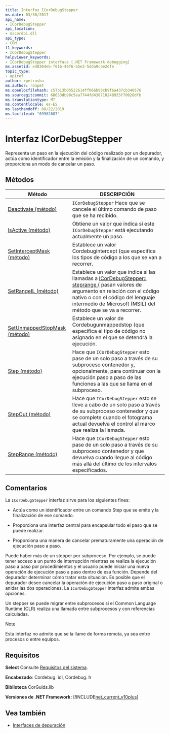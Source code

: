 ```yaml
---
title: Interfaz ICorDebugStepper
ms.date: 03/30/2017
api_name:
- ICorDebugStepper
api_location:
- mscordbi.dll
api_type:
- COM
f1_keywords:
- ICorDebugStepper
helpviewer_keywords:
- ICorDebugStepper interface [.NET Framework debugging]
ms.assetid: ed8364eb-f01b-46f6-b5e3-5dda9cae2dfe
topic_type:
- apiref
author: rpetrusha
ms.author: ronpet
ms.openlocfilehash: c57b13b05522614ff066b93cb9f6a437cb340576
ms.sourcegitcommit: 68653db98c5ea7744fd438710248935f70020dfb
ms.translationtype: MT
ms.contentlocale: es-ES
ms.lasthandoff: 08/22/2019
ms.locfileid: "69962687"
---
```

# <a name="icordebugstepper-interface"></a>Interfaz ICorDebugStepper
Representa un paso en la ejecución del código realizado por un depurador, actúa como identificador entre la emisión y la finalización de un comando, y proporciona un modo de cancelar un paso.  
  
## <a name="methods"></a>Métodos  
  
|Método|DESCRIPCIÓN|  
|------------|-----------------|  
|[Deactivate (método)](../../../../docs/framework/unmanaged-api/debugging/icordebugstepper-deactivate-method.md)|`ICorDebugStepper` Hace que se cancele el último comando de paso que se ha recibido.|  
|[IsActive (método)](../../../../docs/framework/unmanaged-api/debugging/icordebugstepper-isactive-method.md)|Obtiene un valor que indica si este `ICorDebugStepper` está ejecutando actualmente un paso.|  
|[SetInterceptMask (método)](../../../../docs/framework/unmanaged-api/debugging/icordebugstepper-setinterceptmask-method.md)|Establece un valor Cordebugintercept (que especifica los tipos de código a los que se van a recorrer.|  
|[SetRangeIL (método)](../../../../docs/framework/unmanaged-api/debugging/icordebugstepper-setrangeil-method.md)|Establece un valor que indica si las llamadas a [ICorDebugStepper:: steprange (](../../../../docs/framework/unmanaged-api/debugging/icordebugstepper-steprange-method.md) pasan valores de argumento en relación con el código nativo o con el código del lenguaje intermedio de Microsoft (MSIL) del método que se va a recorrer.|  
|[SetUnmappedStopMask (método)](../../../../docs/framework/unmanaged-api/debugging/icordebugstepper-setunmappedstopmask-method.md)|Establece un valor de Cordebugunmappedstop (que especifica el tipo de código no asignado en el que se detendrá la ejecución.|  
|[Step (método)](../../../../docs/framework/unmanaged-api/debugging/icordebugstepper-step-method.md)|Hace que `ICorDebugStepper` esto pase de un solo paso a través de su subproceso contenedor y, opcionalmente, para continuar con la ejecución paso a paso de las funciones a las que se llama en el subproceso.|  
|[StepOut (método)](../../../../docs/framework/unmanaged-api/debugging/icordebugstepper-stepout-method.md)|Hace que `ICorDebugStepper` esto se lleve a cabo de un solo paso a través de su subproceso contenedor y que se complete cuando el fotograma actual devuelva el control al marco que realiza la llamada.|  
|[StepRange (método)](../../../../docs/framework/unmanaged-api/debugging/icordebugstepper-steprange-method.md)|Hace que `ICorDebugStepper` esto pase de un solo paso a través de su subproceso contenedor y que devuelva cuando llegue al código más allá del último de los intervalos especificados.|  
  
## <a name="remarks"></a>Comentarios  
 La `ICorDebugStepper` interfaz sirve para los siguientes fines:  
  
- Actúa como un identificador entre un comando Step que se emite y la finalización de ese comando.  
  
- Proporciona una interfaz central para encapsular todo el paso que se puede realizar.  
  
- Proporciona una manera de cancelar prematuramente una operación de ejecución paso a paso.  
  
 Puede haber más de un stepper por subproceso. Por ejemplo, se puede tener acceso a un punto de interrupción mientras se realiza la ejecución paso a paso por procedimientos y el usuario puede iniciar una nueva operación de ejecución paso a paso dentro de esa función. Depende del depurador determinar cómo tratar esta situación. Es posible que el depurador desee cancelar la operación de ejecución paso a paso original o anidar las dos operaciones. La `ICorDebugStepper` interfaz admite ambas opciones.  
  
 Un stepper se puede migrar entre subprocesos si el Common Language Runtime (CLR) realiza una llamada entre subprocesos y con referencias calculadas.  
  
> [!NOTE]
> Esta interfaz no admite que se la llame de forma remota, ya sea entre procesos o entre equipos.  
  
## <a name="requirements"></a>Requisitos  
 **Select** Consulte [Requisitos del sistema](../../../../docs/framework/get-started/system-requirements.md).  
  
 **Encabezado**: Cordebug. idl, Cordebug. h  
  
 **Biblioteca** CorGuids.lib  
  
 **Versiones de .NET Framework:** [!INCLUDE[net_current_v10plus](../../../../includes/net-current-v10plus-md.md)]  
  
## <a name="see-also"></a>Vea también

- [Interfaces de depuración](../../../../docs/framework/unmanaged-api/debugging/debugging-interfaces.md)
